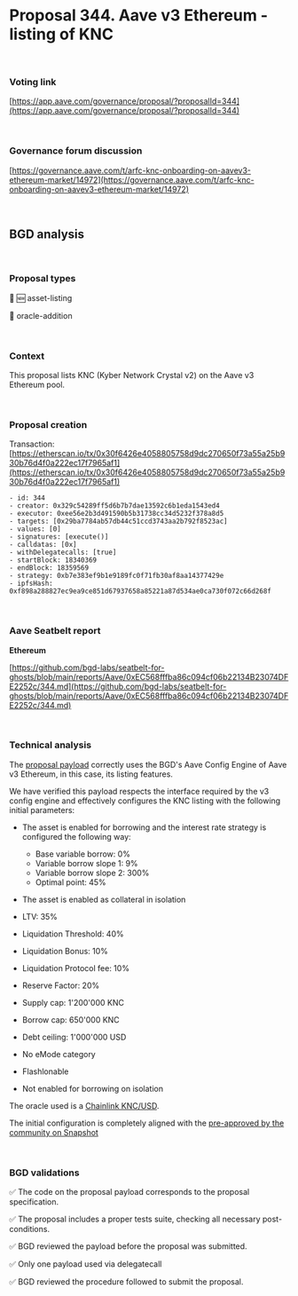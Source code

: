 # Proposal 344. Aave v3 Ethereum - listing of KNC

<br>

### Voting link

[https://app.aave.com/governance/proposal/?proposalId=344](https://app.aave.com/governance/proposal/?proposalId=344)

<br>

### Governance forum discussion

[https://governance.aave.com/t/arfc-knc-onboarding-on-aavev3-ethereum-market/14972](https://governance.aave.com/t/arfc-knc-onboarding-on-aavev3-ethereum-market/14972)

<br>

## BGD analysis

<br>

### Proposal types

:gem: :new: asset-listing

:crystal_ball: oracle-addition

<br>

### Context

This proposal lists KNC (Kyber Network Crystal v2) on the Aave v3 Ethereum pool.


<br>

### Proposal creation

Transaction: [https://etherscan.io/tx/0x30f6426e4058805758d9dc270650f73a55a25b930b76d4f0a222ec17f7965af1](https://etherscan.io/tx/0x30f6426e4058805758d9dc270650f73a55a25b930b76d4f0a222ec17f7965af1)

```
- id: 344
- creator: 0x329c54289ff5d6b7b7dae13592c6b1eda1543ed4
- executor: 0xee56e2b3d491590b5b31738cc34d5232f378a8d5
- targets: [0x29ba7784ab57db44c51ccd3743aa2b792f8523ac]
- values: [0]
- signatures: [execute()]
- calldatas: [0x]
- withDelegatecalls: [true]
- startBlock: 18340369
- endBlock: 18359569
- strategy: 0xb7e383ef9b1e9189fc0f71fb30af8aa14377429e
- ipfsHash: 0xf898a288827ec9ea9ce851d67937658a85221a87d534ae0ca730f072c66d268f
```

<br>

### Aave Seatbelt report

**Ethereum**

[https://github.com/bgd-labs/seatbelt-for-ghosts/blob/main/reports/Aave/0xEC568fffba86c094cf06b22134B23074DFE2252c/344.md](https://github.com/bgd-labs/seatbelt-for-ghosts/blob/main/reports/Aave/0xEC568fffba86c094cf06b22134B23074DFE2252c/344.md)


<br>

### Technical analysis

The [proposal payload](https://etherscan.io/address/0x29ba7784ab57db44c51ccd3743aa2b792f8523ac#code#F1#L12) correctly uses the BGD's Aave Config Engine of Aave v3 Ethereum, in this case, its listing features.

We have verified this payload respects the interface required by the v3 config engine and effectively configures the KNC listing with the following initial parameters:

- The asset is enabled for borrowing and the interest rate strategy is configured the following way:
  - Base variable borrow: 0%
  - Variable borrow slope 1: 9%
  - Variable borrow slope 2: 300%
  - Optimal point: 45%

- The asset is enabled as collateral in isolation
- LTV: 35%
- Liquidation Threshold: 40%
- Liquidation Bonus: 10%
- Liquidation Protocol fee: 10%
- Reserve Factor: 20%
- Supply cap: 1'200'000 KNC
- Borrow cap: 650'000 KNC
- Debt ceiling: 1'000'000 USD
- No eMode category
- Flashlonable
- Not enabled for borrowing on isolation

The oracle used is a [Chainlink KNC/USD](https://etherscan.io/address/0xf8fF43E991A81e6eC886a3D281A2C6cC19aE70Fc#readContract#F8).

The initial configuration is completely aligned with the [pre-approved by the community on Snapshot](https://snapshot.org/#/aave.eth/proposal/0xa162335479f27fe1bf4482da63e1f6fa246b0fd770d913d8ba89bd56a5aa644f)


<br>

### BGD validations

:white_check_mark: The code on the proposal payload corresponds to the proposal specification.

:white_check_mark: The proposal includes a proper tests suite, checking all necessary post-conditions.

:white_check_mark: BGD reviewed the payload before the proposal was submitted.

:white_check_mark: Only one payload used via delegatecall

:white_check_mark: BGD reviewed the procedure followed to submit the proposal.
